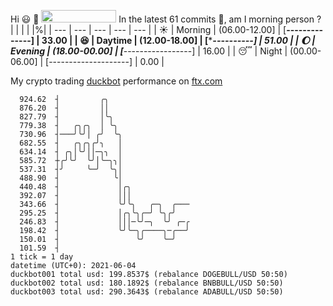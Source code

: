 Hi :smiley: :wave: <img src="https://jojoee.jojoee.com/api/utcnow" width="120" height="20">
In the latest 61 commits :bug:, am I morning person ? 
| | | | |%|
| --- | --- | --- | --- | --- |
| :sunny: | Morning | (06.00-12.00] | [******--------------] | 33.00 |
| :satisfied: | Daytime | (12.00-18.00] | [**********----------] | 51.00 |
| :moon: | Evening | (18.00-00.00] | [***-----------------] | 16.00 |
| :sleeping: | Night | (00.00-06.00] | [--------------------] | 0.00 |

My crypto trading [duckbot](https://github.com/jojoee/duckbot) performance on [ftx.com](https://ftx.com/#a=13144711)
```
  924.62  ┤         ╭╮
  876.20  ┤         ││
  827.79  ┤         │╰╮
  779.38  ┤   ╭╮╭╮  │ ╰╮
  730.96  ┤───╯╰╯│ ╭╯  ╰╮
  682.55  ┤   ╭╮╭╮╭╯╮   │
  634.14  ┤ ╭╮│╰╯││─╮╮  │
  585.72  ┼╭╯╰╯  ╰╯│╰─╮╮│
  537.31  ┤╯     ╰─╯  ╰╮│
  488.90  ┤            ╰│
  440.48  ┤             │╭╮
  392.07  ┤             │││
  343.66  ┤             ╰╯╰╮   ╭─╮  ╭───
  295.25  ┤             │╭╮╰╮╭─╯ ╰╮╭╯
  246.83  ┤             │││─╰╯─╮  ╰╯ ╭─╭
  198.42  ┤             ╰╯╰─╮╭────╮─╭──╯
  150.01  ┤                 ╰╯    ╰─╯
  101.59  ┤
1 tick = 1 day
datetime (UTC+0): 2021-06-04
duckbot001 total usd: 199.8537$ (rebalance DOGEBULL/USD 50:50)
duckbot002 total usd: 180.1892$ (rebalance BNBBULL/USD 50:50)
duckbot003 total usd: 290.3643$ (rebalance ADABULL/USD 50:50)
```

